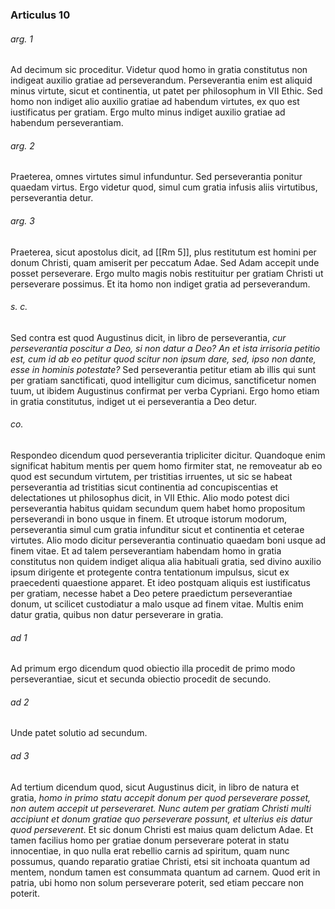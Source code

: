 ### Articulus 10

###### arg. 1
Ad decimum sic proceditur. Videtur quod homo in gratia constitutus non indigeat auxilio gratiae ad perseverandum. Perseverantia enim est aliquid minus virtute, sicut et continentia, ut patet per philosophum in VII Ethic. Sed homo non indiget alio auxilio gratiae ad habendum virtutes, ex quo est iustificatus per gratiam. Ergo multo minus indiget auxilio gratiae ad habendum perseverantiam.

###### arg. 2
Praeterea, omnes virtutes simul infunduntur. Sed perseverantia ponitur quaedam virtus. Ergo videtur quod, simul cum gratia infusis aliis virtutibus, perseverantia detur.

###### arg. 3
Praeterea, sicut apostolus dicit, ad [[Rm 5]], plus restitutum est homini per donum Christi, quam amiserit per peccatum Adae. Sed Adam accepit unde posset perseverare. Ergo multo magis nobis restituitur per gratiam Christi ut perseverare possimus. Et ita homo non indiget gratia ad perseverandum.

###### s. c.
Sed contra est quod Augustinus dicit, in libro de perseverantia, *cur perseverantia poscitur a Deo, si non datur a Deo? An et ista irrisoria petitio est, cum id ab eo petitur quod scitur non ipsum dare, sed, ipso non dante, esse in hominis potestate?* Sed perseverantia petitur etiam ab illis qui sunt per gratiam sanctificati, quod intelligitur cum dicimus, sanctificetur nomen tuum, ut ibidem Augustinus confirmat per verba Cypriani. Ergo homo etiam in gratia constitutus, indiget ut ei perseverantia a Deo detur.

###### co.
Respondeo dicendum quod perseverantia tripliciter dicitur. Quandoque enim significat habitum mentis per quem homo firmiter stat, ne removeatur ab eo quod est secundum virtutem, per tristitias irruentes, ut sic se habeat perseverantia ad tristitias sicut continentia ad concupiscentias et delectationes ut philosophus dicit, in VII Ethic. Alio modo potest dici perseverantia habitus quidam secundum quem habet homo propositum perseverandi in bono usque in finem. Et utroque istorum modorum, perseverantia simul cum gratia infunditur sicut et continentia et ceterae virtutes. Alio modo dicitur perseverantia continuatio quaedam boni usque ad finem vitae. Et ad talem perseverantiam habendam homo in gratia constitutus non quidem indiget aliqua alia habituali gratia, sed divino auxilio ipsum dirigente et protegente contra tentationum impulsus, sicut ex praecedenti quaestione apparet. Et ideo postquam aliquis est iustificatus per gratiam, necesse habet a Deo petere praedictum perseverantiae donum, ut scilicet custodiatur a malo usque ad finem vitae. Multis enim datur gratia, quibus non datur perseverare in gratia.

###### ad 1
Ad primum ergo dicendum quod obiectio illa procedit de primo modo perseverantiae, sicut et secunda obiectio procedit de secundo.

###### ad 2
Unde patet solutio ad secundum.

###### ad 3
Ad tertium dicendum quod, sicut Augustinus dicit, in libro de natura et gratia, *homo in primo statu accepit donum per quod perseverare posset, non autem accepit ut perseveraret. Nunc autem per gratiam Christi multi accipiunt et donum gratiae quo perseverare possunt, et ulterius eis datur quod perseverent*. Et sic donum Christi est maius quam delictum Adae. Et tamen facilius homo per gratiae donum perseverare poterat in statu innocentiae, in quo nulla erat rebellio carnis ad spiritum, quam nunc possumus, quando reparatio gratiae Christi, etsi sit inchoata quantum ad mentem, nondum tamen est consummata quantum ad carnem. Quod erit in patria, ubi homo non solum perseverare poterit, sed etiam peccare non poterit.


